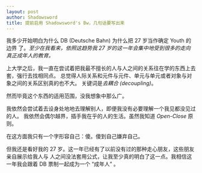 ```yaml
---
layout: post
author: Shadowsword
title: 提前启用 Shadowsword's Bw，几句话要写出来
---
```


我多少开始明白为什么 DB (Deutsche Bahn) 为什么把 27 岁当作确定 Youth 的边界
了。*至少在我看来，依照这趋势我 27 岁的这一年会集中地受到很多的走向真正成年人的教育。*

上大学之后，我一直在尝试着把我最不擅长的人与人之间的关系往在学的东西上去套，强行去找相同点。
总觉得人际关系和元件与元件、单元与单元或者对象与对象之间的关系区别真的也不大。
关键词是*去耦合 (decoupling)*。

然而毕竟这个东西的适用范围，没我想象中那么广。

我依然会尝试着去设身处地地去理解别人，即便我没有必要理解一个我见都没见过的人。
我依然会偶尔越界，插手我在乎的人的生活。虽然我知道 *Open-Close* 原则。

在这方面我只有一个字形容自己：傻。傻到自己嫌弃自己。

但我还是看好我的 27 岁。这一年已经有了以前没有过的那种走心朋友，这些朋友亲自展示给我人与
人之间没法套用公式，让我至少真的明白了这一点。我相信这一年我会跟着 DB 票制一起成为一个
 “成年人” 。
